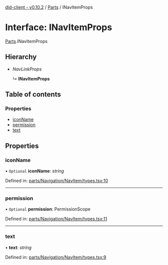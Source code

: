 [did-client - v0.10.2](../README.md) / [Parts](../modules/parts.md) / INavItemProps

# Interface: INavItemProps

[Parts](../modules/parts.md).INavItemProps

## Hierarchy

* *NavLinkProps*

  ↳ **INavItemProps**

## Table of contents

### Properties

- [iconName](parts.inavitemprops.md#iconname)
- [permission](parts.inavitemprops.md#permission)
- [text](parts.inavitemprops.md#text)

## Properties

### iconName

• `Optional` **iconName**: *string*

Defined in: [parts/Navigation/NavItem/types.tsx:10](https://github.com/Puzzlepart/did/blob/dev/client/parts/Navigation/NavItem/types.tsx#L10)

___

### permission

• `Optional` **permission**: PermissionScope

Defined in: [parts/Navigation/NavItem/types.tsx:11](https://github.com/Puzzlepart/did/blob/dev/client/parts/Navigation/NavItem/types.tsx#L11)

___

### text

• **text**: *string*

Defined in: [parts/Navigation/NavItem/types.tsx:9](https://github.com/Puzzlepart/did/blob/dev/client/parts/Navigation/NavItem/types.tsx#L9)
